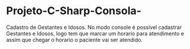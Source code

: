 # Projeto-C-Sharp-Consola-
Cadastro de Gestantes e Idosos.
No modo console é possivel  cadastrar Gestantes e Idosos, 
logo tem que marcar um horario para atendimento e assim que chegar o horario o paciente vai ser atendido.
